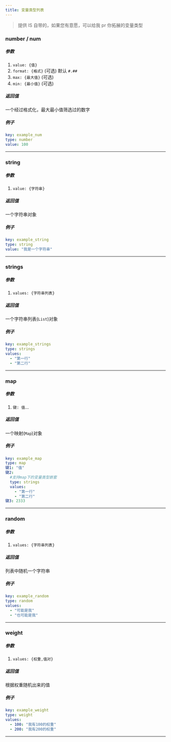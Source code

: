 ```yaml
---
title: 变量类型列表
---
```



> 提供 IS 自带的，如果您有意愿，可以给我 pr 你拓展的变量类型

### number / num

##### 参数

1. `value: {值}`
2. `format: {格式}` (可选) 默认 `#.##`
3. `max: {最大值}` (可选)
4. `min: {最小值}` (可选)

##### 返回值

一个经过格式化，最大最小值筛选过的数字

##### 例子

```yaml
key: example_num
type: number
value: 100
```

---

### string

##### 参数

1. `value: {字符串}`

##### 返回值

一个字符串对象

##### 例子

```yaml
key: example_string
type: string
value: "我是一个字符串"
```

---

### strings

##### 参数

1. `values: {字符串列表}`

##### 返回值

一个字符串列表(`List`)对象

##### 例子

```yaml
key: example_strings
type: strings
values:
  - "第一行"
  - "第二行"
```

---

### map

##### 参数

1. `键: 值`...

##### 返回值

一个映射(`Map`)对象

##### 例子

```yaml
key: example_map
type: map
键1: "值"
键2:
  #支持map下的变量类型嵌套
  type: strings
  values:
    - "第一行"
    - "第二行"
键3: 2333
```

---

### random

##### 参数

1. `values: {字符串列表}`

##### 返回值

列表中随机一个字符串

##### 例子

```yaml
key: example_random
type: random
values:
  - "可能是我"
  - "也可能是我"
```

---

### weight

##### 参数

1. `values: {权重,值对}`

##### 返回值

根据权重随机出来的值

##### 例子

```yaml
key: example_weight
type: weight
values:
  - 100: "我有100的权重"
  - 200: "我有200的权重"
```

---
